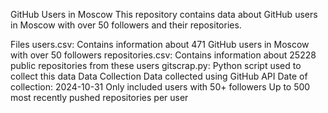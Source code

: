 GitHub Users in Moscow
This repository contains data about GitHub users in Moscow with over 50 followers and their repositories.

Files
users.csv: Contains information about 471 GitHub users in Moscow with over 50 followers
repositories.csv: Contains information about 25228 public repositories from these users
gitscrap.py: Python script used to collect this data
Data Collection
Data collected using GitHub API
Date of collection: 2024-10-31
Only included users with 50+ followers
Up to 500 most recently pushed repositories per user
